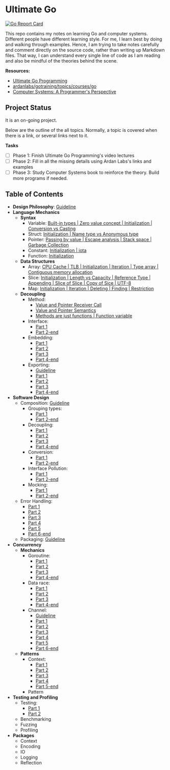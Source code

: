 # Ultimate Go

[![Go Report Card](https://goreportcard.com/badge/github.com/hoanhan101/ultimate-go)
](https://goreportcard.com/report/github.com/hoanhan101/ultimate-go)

This repo contains my notes on learning Go and computer systems. Different people have different
learning style. For me, I learn best by doing and walking through examples. Hence, I am trying to
take notes carefully and comment directly on the source code, rather than writing up Markdown
files. That way, I can understand every single line of code as I am reading and also be mindful of
the theories behind the scene.

**Resources:**

- [Ultimate Go
  Programming](https://www.safaribooksonline.com/library/view/ultimate-go-programming/9780134757476/)
- [ardanlabs/gotraining/topics/courses/go
  ](https://github.com/ardanlabs/gotraining/blob/master/topics/courses/go/README.md)
- [Computer Systems: A Programmer's
  Perspective](https://www.amazon.com/Computer-Systems-Programmers-Perspective-3rd/dp/013409266X)

## Project Status

It is an on-going project.

Below are the outline of the all topics. Normally, a topic is covered when there is a link, 
or several links next to it.

**Tasks**

- [ ] Phase 1: Finish Ultimate Go Programming's video lectures
- [ ] Phase 2: Fill in all the missing details using Ardan Labs's links and examples
- [ ] Phase 3: Study Computer Systems book to reinforce the theory. Build more programs if needed.

## Table of Contents 

- **Design Philosophy**:
  [Guideline](https://github.com/ardanlabs/gotraining/blob/master/topics/go/README.md)
- **Language Mechanics**
  - **Syntax**
    - Variable: [Built-in types | Zero value concept | Initialization | Conversion vs Casting
      ](go/language/variable.go)
    - Struct: [Initialization | Name type vs Anonymous type](go/language/struct.go)
    - Pointer: [Passing by value | Escape analysis | Stack space | Garbage Collection
      ](go/language/pointer.go)
    - Constant: [Initialization | iota](go/language/constant.go)
    - Function: [Initialization](go/language/function.go)
  - **Data Structures**
    - Array: [CPU Cache | TLB | Initialization | Iteration | Type array | Contiguous memory
      allocation](go/language/array.go)
    - Slice: [Initialization | Length vs Capacity | Reference Type | Appending | Slice of Slice |
      Copy of Sice | UTF-8](go/language/slice.go)
    - Map: [Initialization | Iteration | Deleting | Finding | Restriction ](go/language/map.go)
  - **Decoupling**
    - Method: 
      - [Value and Pointer Receiver Call](go/language/method_1.go)
      - [Value and Pointer Semantics](go/language/method_2.go)
      - [Methods are just functions | Function variable](go/language/method_3.go)
    - Interface: 
      - [Part 1](go/language/interface_1.go)
      - [Part 2-end](go/language/interface_2.go)
    - Embedding: 
      - [Part 1](go/language/embedding_1.go)
      - [Part 2](go/language/embedding_2.go)
      - [Part 3](go/language/embedding_3.go)
      - [Part 4-end](go/language/embedding_4.go)
    - Exporting:
      - [Guideline](go/language/exporting/README.md)
      - [Part 1](go/language/exporting/exporting_1)
      - [Part 2](go/language/exporting/exporting_2)
      - [Part 3](go/language/exporting/exporting_3)
      - [Part 4-end](go/language/exporting/exporting_4)
- **Software Design**
  - Composition:
    [Guideline](https://github.com/ardanlabs/gotraining/tree/master/topics/go#interface-and-composition-design)
    - Grouping types: 
      - [Part 1](go/design/grouping_types_1.go)
      - [Part 2-end](go/design/grouping_types_2.go)
    - Decoupling: 
      - [Part 1](go/design/decoupling_1.go)
      - [Part 2](go/design/decoupling_2.go)
      - [Part 3](go/design/decoupling_3.go)
      - [Part 4-end](go/design/decoupling_4.go)
    - Conversion: 
      - [Part 1](go/design/conversion_1.go)
      - [Part 2-end](go/design/conversion_2.go)
    - Interface Pollution: 
      - [Part 1](go/design/pollution_1.go)
      - [Part 2-end](go/design/pollution_2.go)
    - Mocking: 
      - [Part 1](go/design/mocking_1.go)
      - [Part 2-end](go/design/mocking_2.go)
  - Error Handling: 
    - [Part 1](go/design/error_1.go)
    - [Part 2](go/design/error_2.go)
    - [Part 3](go/design/error_3.go)
    - [Part 4](go/design/error_4.go)
    - [Part 5](go/design/error_5.go)
    - [Part 6-end](go/design/error_6.go)
  - Packaging:
    [Guideline](https://github.com/ardanlabs/gotraining/blob/master/topics/go/design/packaging/README.md)
- **Concurrency**
  - **Mechanics**
    - Goroutine: 
      - [Part 1](go/concurrency/goroutine_1.go)
      - [Part 2](go/concurrency/goroutine_2.go)
      - [Part 3](go/concurrency/goroutine_3.go)
      - [Part 4-end](go/concurrency/goroutine_4.go)
    - Data race: 
      - [Part 1](go/concurrency/data_race_1.go)
      - [Part 2](go/concurrency/data_race_2.go)
      - [Part 3](go/concurrency/data_race_3.go)
      - [Part 4-end](go/concurrency/data_race_4.go)
    - Channel: 
      - [Guideline](https://github.com/ardanlabs/gotraining/tree/master/topics/go#concurrent-software-design)
      - [Part 1](go/concurrency/channel_1.go)
      - [Part 2](go/concurrency/channel_2.go)
      - [Part 3](go/concurrency/channel_3.go)
      - [Part 4](go/concurrency/channel_4.go)
      - [Part 5](go/concurrency/channel_5.go)
      - [Part 6-end](go/concurrency/channel_6.go)
  - **Patterns**
    - Context: 
      - [Part 1](go/concurrency/context_1.go)
      - [Part 2](go/concurrency/context_2.go)
      - [Part 3](go/concurrency/context_3.go)
      - [Part 4](go/concurrency/context_4.go)
      - [Part 5-end](go/concurrency/context_5.go)
    - Pattern
- **Testing and Profiling**
  - Testing: 
    - [Part 1](go/testing/basic_test.go)
    - [Part 2](go/testing/table_test.go)
  - Benchmarking
  - Fuzzing
  - Profiling
- **Packages**
  - Context
  - Encoding
  - IO
  - Logging
  - Reflection

